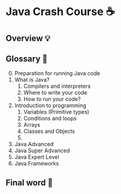 # Java Crash Course ☕️
## Overview 💡

## Glossary 🍭
0. Preparation for running Java code
1. What is Java?
	1. Compilers and interpreters
	2. Where to write your code
	3. How to run your code?
2. Introduction to programming
	1. Variables (Primitive types)
	4. Conditions and loops
	6. Arrays
	7. Classes and Objects
	8. 
3. Java Advanced
4. Java Super Advanced
5. Java Expert Level
6. Java Frameworks

## Final word 💪

